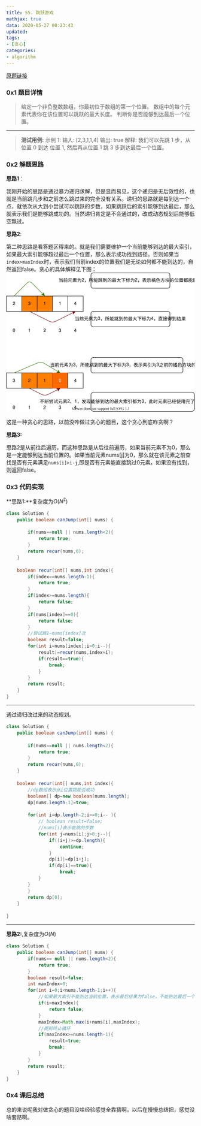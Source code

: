 ```yaml
---
title: 55. 跳跃游戏
mathjax: true
data: 2020-05-27 00:23:43
updated:
tags:
- [贪心]
categories:
- algorithm
---
```


[原题链接](https://leetcode-cn.com/problems/jump-game/)

### 0x1 题目详情

>给定一个非负整数数组，你最初位于数组的第一个位置。
数组中的每个元素代表你在该位置可以跳跃的最大长度。
判断你是否能够到达最后一个位置。

---

> **测试用例:**
示例 1:
输入: [2,3,1,1,4]
输出: true
解释: 我们可以先跳 1 步，从位置 0 到达 位置 1, 然后再从位置 1 跳 3 步到达最后一个位置。

### 0x2 解题思路

**思路1**：

我刚开始的思路是通过暴力递归求解，但是显而易见，这个递归是无后效性的，也就是当前跳几步和之前怎么跳过来的完全没有关系。递归的思路就是每到达一个点，就依次从大到小尝试可以跳跃的步数，如果跳跃后的索引能够到达最后，那么就表示我们是能够跳成功的。当然递归肯定是不会通过的，改成动态规划后能够低空飘过。

**思路2**:

第二种思路是看答题区得来的。就是我们需要维护一个当前能够到达的最大索引，如果最大索引能够超过最后一个位置，那么表示成功找到路径。否则如果当`index>maxIndex`时，表示我们当前index的位置我们是无论如何都不能到达的，自然返回false。贪心的具体解释见下图：
![贪心](images/55-jump-game.drawio.svg)

这是一种贪心的思路，以前没咋做过贪心的题目，这个贪心到底咋贪啊？

**思路3:**

思路2是从前往后遍历，而这种思路是从后往前遍历，如果当前元素不为0，那么是一定能够到达当前位置的。如果当前元素nums[j]为0，那么就在该元素之前查找是否有元素满足`nums[i]>i-j`,即是否有元素能直接跳过0元素。如果没有找到，则返回false。

### 0x3 代码实现

**思路1:**复杂度为$O(N^2)$

``` java "递归"
class Solution {
    public boolean canJump(int[] nums) {

        if(nums==null || nums.length<2){
            return true;
        }
        return recur(nums,0);
    }

    boolean recur(int[] nums,int index){
        if(index==nums.length-1){
            return true;
        }
        if(index>=nums.length){
            return false;
        }
        if(nums[index]==0){
            return false;
        }
        //尝试跳1~nums[index]次
        boolean result=false;
        for(int i=nums[index];i>0;i--){
            result|=recur(nums,index+i);
            if(result==true){
                break;
            }
        }
        return result;
    }
}

```

---
通过递归改过来的动态规划。

``` java "动态规划思路"
class Solution {
    public boolean canJump(int[] nums) {

        if(nums==null || nums.length<2){
            return true;
        }
        return recur(nums,0);
    }

    boolean recur(int[] nums,int index){
        //dp数组表示从i位置跳能否成功
        boolean[] dp=new boolean[nums.length];
        dp[nums.length-1]=true;

        for(int i=dp.length-2;i>=0;i-- ){
            // boolean result=false;
            //nums[i]表示能跳的步数
            for(int j=nums[i];j>0;j--){
                if((i+j)>=dp.length){
                    continue;
                }
                dp[i]|=dp[i+j];
                if(dp[i]==true){
                    break;
            }
        }
        }
        return dp[0];
    }

}

```

---

**思路2:**,复杂度为$O(N)$

``` java "贪心思路"
class Solution {
    public boolean canJump(int[] nums) {
        if(nums== null || nums.length<2){
            return true;
        }
        boolean result=false;
        int maxIndex=0;
        for(int i=0;i<nums.length-1;i++){
            //如果最大索引不能到达当前位置，表示最后结果为false，不能到达最后一个位置
            if(i>maxIndex){
                return false;
            }
            maxIndex=Math.max(i+nums[i],maxIndex);
            //提前终止循环
            if(maxIndex>=nums.length-1){
                result=true;
                break;
            }
        }
        return result;
    }
}

```

### 0x4 课后总结

总的来说呢我对做贪心的题目没啥经验感觉全靠猜啊，以后在慢慢总结把，感觉没啥套路啊。
